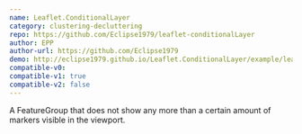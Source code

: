 ```yaml
---
name: Leaflet.ConditionalLayer
category: clustering-decluttering
repo: https://github.com/Eclipse1979/leaflet-conditionalLayer
author: EPP
author-url: https://github.com/Eclipse1979
demo: http://eclipse1979.github.io/Leaflet.ConditionalLayer/example/leaflet-conditionalLayer2.html
compatible-v0:
compatible-v1: true
compatible-v2: false
---
```


A FeatureGroup that does not show any more than a certain amount of markers visible in the viewport.
